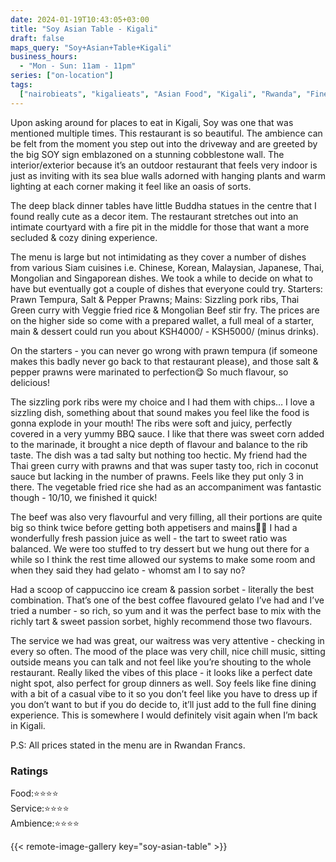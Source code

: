 ```yaml
---
date: 2024-01-19T10:43:05+03:00
title: "Soy Asian Table - Kigali"
draft: false
maps_query: "Soy+Asian+Table+Kigali"
business_hours:
  - "Mon - Sun: 11am - 11pm"
series: ["on-location"]
tags:
  ["nairobieats", "kigalieats", "Asian Food", "Kigali", "Rwanda", "Fine Dining"]
---
```


Upon asking around for places to eat in Kigali, Soy was one that was mentioned multiple times. This restaurant is so beautiful. The ambience can be felt from the moment you step out into the driveway and are greeted by the big SOY sign emblazoned on a stunning cobblestone wall. The interior/exterior because it’s an outdoor restaurant that feels very indoor is just as inviting with its sea blue walls adorned with hanging plants and warm lighting at each corner making it feel like an oasis of sorts.

The deep black dinner tables have little Buddha statues in the centre that I found really cute as a decor item. The restaurant stretches out into an intimate courtyard with a fire pit in the middle for those that want a more secluded & cozy dining experience.

The menu is large but not intimidating as they cover a number of dishes from various Siam cuisines i.e. Chinese, Korean, Malaysian, Japanese, Thai, Mongolian and Singaporean dishes. We took a while to decide on what to have but eventually got a couple of dishes that everyone could try. Starters: Prawn Tempura, Salt & Pepper Prawns; Mains: Sizzling pork ribs, Thai Green curry with Veggie fried rice & Mongolian Beef stir fry. The prices are on the higher side so come with a prepared wallet, a full meal of a starter, main & dessert could run you about KSH4000/ - KSH5000/ (minus drinks).

On the starters - you can never go wrong with prawn tempura (if someone makes this badly never go back to that restaurant please), and those salt & pepper prawns were marinated to perfection😋 So much flavour, so delicious!

The sizzling pork ribs were my choice and I had them with chips… I love a sizzling dish, something about that sound makes you feel like the food is gonna explode in your mouth! The ribs were soft and juicy, perfectly covered in a very yummy BBQ sauce. I like that there was sweet corn added to the marinade, it brought a nice depth of flavour and balance to the rib taste. The dish was a tad salty but nothing too hectic. My friend had the Thai green curry with prawns and that was super tasty too, rich in coconut sauce but lacking in the number of prawns. Feels like they put only 3 in there. The vegetable fried rice she had as an accompaniment was fantastic though - 10/10, we finished it quick!

The beef was also very flavourful and very filling, all their portions are quite big so think twice before getting both appetisers and mains😮‍💨 I had a wonderfully fresh passion juice as well - the tart to sweet ratio was balanced. We were too stuffed to try dessert but we hung out there for a while so I think the rest time allowed our systems to make some room and when they said they had gelato - whomst am I to say no?

Had a scoop of cappuccino ice cream & passion sorbet - literally the best combination. That’s one of the best coffee flavoured gelato I’ve had and I’ve tried a number - so rich, so yum and it was the perfect base to mix with the richly tart & sweet passion sorbet, highly recommend those two flavours.

The service we had was great, our waitress was very attentive - checking in every so often. The mood of the place was very chill, nice chill music, sitting outside means you can talk and not feel like you’re shouting to the whole restaurant. Really liked the vibes of this place - it looks like a perfect date night spot, also perfect for group dinners as well. Soy feels like fine dining with a bit of a casual vibe to it so you don’t feel like you have to dress up if you don’t want to but if you do decide to, it’ll just add to the full fine dining experience. This is somewhere I would definitely visit again when I’m back in Kigali.

P.S: All prices stated in the menu are in Rwandan Francs.

### Ratings

Food:⭐️⭐️⭐️⭐️<br>
Service:⭐️⭐️⭐️⭐️<br>
Ambience:⭐️⭐️⭐️⭐️<br>

{{< remote-image-gallery key="soy-asian-table" >}}
